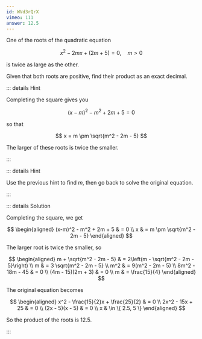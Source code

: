 ```yaml
---
id: WVd3rQrX
vimeo: 111
answer: 12.5
---
```


One of the roots of the quadratic equation

$$
x^2 - 2mx + (2m+5) = 0, \quad m > 0
$$

is twice as large as the other.

Given that both roots are positive, find their product as an exact decimal.

<AnswerInput :answer="$frontmatter.answer" />

::: details Hint

Completing the square gives you

$$
(x-m)^2 - m^2 + 2m + 5 = 0
$$

so that

$$
x = m \pm \sqrt{m^2 - 2m - 5}
$$

The larger of these roots is twice the smaller.

:::

::: details Hint

Use the previous hint to find $m$, then go back to solve the original equation.

:::

::: details Solution

Completing the square, we get

$$
\begin{aligned}
(x-m)^2 - m^2 + 2m + 5 & = 0 \\
x & = m \pm \sqrt{m^2 - 2m - 5}
\end{aligned}
$$

The larger root is twice the smaller, so

$$
\begin{aligned}
m + \sqrt{m^2 - 2m - 5} & = 2\left(m - \sqrt{m^2 - 2m - 5}\right) \\
m & = 3 \sqrt{m^2 - 2m - 5} \\
m^2 & = 9(m^2 - 2m - 5) \\
8m^2 - 18m - 45 & = 0 \\
(4m - 15)(2m + 3) & = 0 \\
m & = \frac{15}{4}
\end{aligned}
$$

The original equation becomes

$$
\begin{aligned}
x^2 - \frac{15}{2}x + \frac{25}{2} & = 0 \\
2x^2 - 15x + 25 & = 0 \\
(2x - 5)(x - 5) & = 0 \\
x & \in \{ 2.5, 5 \}
\end{aligned}
$$

So the product of the roots is $12.5$.

:::
